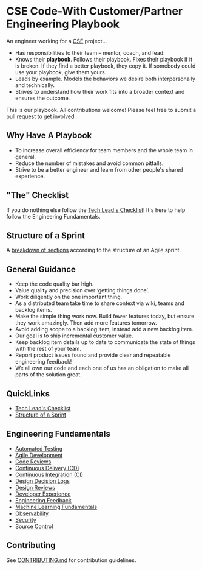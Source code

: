 # CSE Code-With Customer/Partner Engineering Playbook

An engineer working for a [CSE](./CSE.md) project...

* Has responsibilities to their team – mentor, coach, and lead.
* Knows their **playbook**. Follows their playbook. Fixes their playbook if it is broken. If they find a better playbook, they copy it. If somebody could use your playbook, give them yours.
* Leads by example. Models the behaviors we desire both interpersonally and technically.
* Strives to understand how their work fits into a broader context and ensures the outcome.

This is our playbook. All contributions welcome! Please feel free to submit a pull request to get involved.

## Why Have A Playbook

* To increase overall efficiency for team members and the whole team in general.
* Reduce the number of mistakes and avoid common pitfalls.
* Strive to be a better engineer and learn from other people's shared experience.

## "The" Checklist

If you do nothing else follow the [Tech Lead's Checklist](TECH-LEADS-CHECKLIST.md)! It's here to help follow the Engineering Fundamentals.

## Structure of a Sprint

A [breakdown of sections](SPRINT-STRUCTURE.md) according to the structure of an Agile sprint.

## General Guidance

* Keep the code quality bar high.
* Value quality and precision over ‘getting things done’.
* Work diligently on the one important thing.
* As a distributed team take time to share context via wiki, teams and backlog items.
* Make the simple thing work now. Build fewer features today, but ensure they work amazingly. Then add more features tomorrow.
* Avoid adding scope to a backlog item, instead add a new backlog item.
* Our goal is to ship incremental customer value.
* Keep backlog item details up to date to communicate the state of things with the rest of your team.
* Report product issues found and provide clear and repeatable engineering feedback!
* We all own our code and each one of us has an obligation to make all parts of the solution great.

## QuickLinks

* [Tech Lead's Checklist](TECH-LEADS-CHECKLIST.md)
* [Structure of a Sprint](SPRINT-STRUCTURE.md)

## Engineering Fundamentals

* [Automated Testing](automated-testing/readme.md)
* [Agile Development](agile-development/README.md)
* [Code Reviews](code-reviews/README.md)
* [Continuous Delivery (CD)](continuous-delivery/readme.md)
* [Continuous Integration (CI)](continuous-integration/readme.md)
* [Design Decision Logs](design-reviews/decision-log/readme.md)
* [Design Reviews](design-reviews/readme.md)
* [Developer Experience](developer-experience/readme.md)
* [Engineering Feedback](engineering-feedback/readme.md)
* [Machine Learning Fundamentals](ml-fundamentals/readme.md)
* [Observability](observability/readme.md)
* [Security](security/README.md)
* [Source Control](source-control/readme.md)

## Contributing

See [CONTRIBUTING.md](CONTRIBUTING.md) for contribution guidelines.
